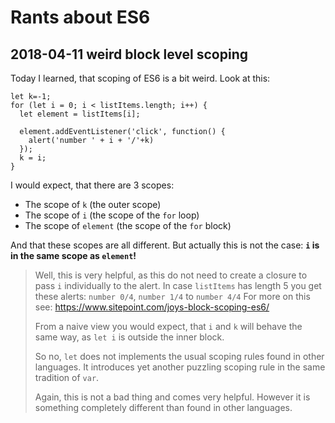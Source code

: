 # Rants about ES6

## 2018-04-11 weird block level scoping

Today I learned, that scoping of ES6 is a bit weird.  Look at this:

```
let k=-1;
for (let i = 0; i < listItems.length; i++) {
  let element = listItems[i];

  element.addEventListener('click', function() {
    alert('number ' + i + '/'+k)
  });
  k = i;
}
```

I would expect, that there are 3 scopes:

- The scope of `k` (the outer scope)
- The scope of `i` (the scope of the `for` loop)
- The scope of `element` (the scope of the `for` block)

And that these scopes are all different.  But actually this is not the case: **`i` is in the same scope as `element`!**

> Well, this is very helpful, as this do not need to create a closure to pass `i` individually to the alert.
> In case `listItems` has length 5 you get these alerts: `number 0/4`, `number 1/4` to `number 4/4`
> For more on this see: https://www.sitepoint.com/joys-block-scoping-es6/
>
> From a naive view you would expect, that `i` and `k` will behave the same way, as `let i` is outside the inner block.
>
> So no, `let` does not implements the usual scoping rules found in other languages.
> It introduces yet another puzzling scoping rule in the same tradition of `var`.
>
> Again, this is not a bad thing and comes very helpful.
> However it is something completely different than found in other languages.
